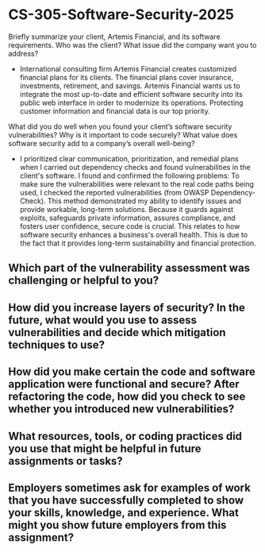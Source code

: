 # CS-305-Software-Security-2025

Briefly summarize your client, Artemis Financial, and its software requirements. Who was the client? What issue did the company want you to address?
  - International consulting firm Artemis Financial creates customized financial plans for its clients. The financial plans cover insurance, investments, retirement, and savings. Artemis Financial wants us to integrate the most up-to-date and efficient software security into its public web interface in order to modernize its operations. Protecting customer information and financial data is our top priority. 
  
What did you do well when you found your client’s software security vulnerabilities? Why is it important to code securely? What value does software security add to a company’s overall well-being?
  - I prioritized clear communication, prioritization, and remedial plans when I carried out dependency checks and found vulnerabilities in the client's software. I found and confirmed the following problems: To make sure the vulnerabilities were relevant to the real code paths being used, I checked the reported vulnerabilities (from OWASP Dependency-Check). This method demonstrated my ability to identify issues and provide workable, long-term solutions. Because it guards against exploits, safeguards private information, assures compliance, and fosters user confidence, secure code is crucial. This relates to how software security enhances a business's overall health. This is due to the fact that it provides long-term sustainability and financial protection.  
  
Which part of the vulnerability assessment was challenging or helpful to you?
  - 
  
How did you increase layers of security? In the future, what would you use to assess vulnerabilities and decide which mitigation techniques to use?
  - 
  
How did you make certain the code and software application were functional and secure? After refactoring the code, how did you check to see whether you introduced new vulnerabilities?
  -
  
What resources, tools, or coding practices did you use that might be helpful in future assignments or tasks?
  -
  
Employers sometimes ask for examples of work that you have successfully completed to show your skills, knowledge, and experience. What might you show future employers from this assignment?
  -
